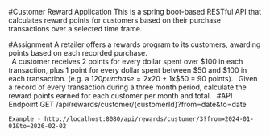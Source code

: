 #Customer Reward Application
  This is a spring boot-based RESTful API that calculates reward points for customers based on their purchase transactions over a selected time frame.

#Assignment
A retailer offers a rewards program to its customers, awarding points based on each recorded purchase.  
  
A customer receives 2 points for every dollar spent over $100 in each transaction, plus 1 point for every dollar spent between $50 and $100 in each transaction. 
(e.g. a $120 purchase = 2x$20 + 1x$50 = 90 points). 
  
Given a record of every transaction during a three month period, calculate the reward points earned for each customer per month and total. 
  
#API Endpoint
    GET /api/rewards/customer/{customerId}?from=date&to=date

    Example - http://localhost:8080/api/rewards/custumer/3?from=2024-01-01&to=2026-02-02

